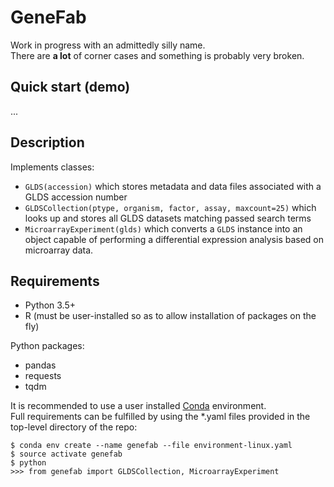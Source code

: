 # GeneFab

Work in progress with an admittedly silly name.  
There are **a lot** of corner cases and something is probably very broken.

## Quick start (demo)

...

## Description

Implements classes:
* `GLDS(accession)` which stores metadata and data files associated with a
GLDS accession number
* `GLDSCollection(ptype, organism, factor, assay, maxcount=25)` which looks up
and stores all GLDS datasets matching passed search terms
* `MicroarrayExperiment(glds)` which converts a `GLDS` instance into an object
capable of performing a differential expression analysis based on microarray
data.

## Requirements

* Python 3.5+
* R (must be user-installed so as to allow installation of packages on the fly)

Python packages:
* pandas
* requests
* tqdm

It is recommended to use a user installed [Conda]() environment.  
Full requirements can be fulfilled by using the \*.yaml files provided in the
top-level directory of the repo:

```
$ conda env create --name genefab --file environment-linux.yaml
$ source activate genefab
$ python
>>> from genefab import GLDSCollection, MicroarrayExperiment
```
